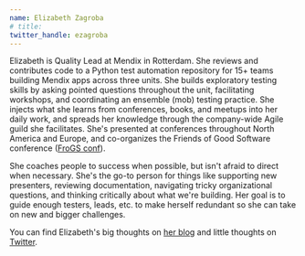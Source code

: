 ```yaml
---
name: Elizabeth Zagroba
# title: 
twitter_handle: ezagroba
---
```

Elizabeth is Quality Lead at Mendix in Rotterdam. She reviews and contributes code to a Python test automation repository for 15+ teams building Mendix apps across three units. She builds exploratory testing skills by asking pointed questions throughout the unit, facilitating workshops, and coordinating an ensemble (mob) testing practice. She injects what she learns from conferences, books, and meetups into her daily work, and spreads her knowledge through the company-wide Agile guild she facilitates. She's presented at conferences throughout North America and Europe, and co-organizes the Friends of Good Software conference ([FroGS conf](https://frogsconf.nl/)).

She coaches people to success when possible, but isn't afraid to direct when necessary. She's the go-to person for things like supporting new presenters, reviewing documentation, navigating tricky organizational questions, and thinking critically about what we're building. Her goal is to guide enough testers, leads, etc. to make herself redundant so she can take on new and bigger challenges.

You can find Elizabeth's big thoughts on [her blog](https://elizabethzagroba.com/) and little thoughts on [Twitter](https://twitter.com/ezagroba).
